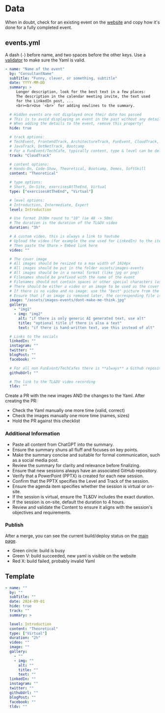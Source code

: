 # Data

When in doubt, check for an existing event on the [website](https://itenium.be/Competence-Center/events)
and copy how it's done for a fully completed event.


## events.yml

A dash (`-`) before name, and two spaces before the other keys.
Use a [validator](https://www.yamllint.com/) to make sure the Yaml is valid.


```yaml
- name: "Name of the event"
  by: "ConsultantName"
  subTitle: "Funny, clever, or something, subtitle"
  date: YYYY-MM-DD
  summary: >
     Longer description, look for the best text in a few places:
     The description in the calendar meeting invite, the text used
     for the LinkedIn post, ...
     <br><br>Use `<br>` for adding newlines to the summary.

  # Hidden events are not displayed once their date has passed
  # This is to avoid displaying an event in the past without any details added to it
  # When adding the details to the event, remove this property!
  hide: true

  # track options:
  # TechEvent, FrontendTrack, ArchitectureTrack, FunEvent, CloudTrack, QAEvent, TechCafe
  # JavaTrack, DotNetTrack, Bootcamp
  # For a FunEvent/TechCafe, typically content, type & level can be deleted
  track: "CloudTrack"

  # content options:
  # Hands-On, Code-Show, Theoretical, Bootcamp, Demos, SoftSkill
  content: "Theoretical"

  # type options:
  # Short, On-Site, exercisesAtTheEnd, Virtual
  type: ["exercisesAtTheEnd", "Virtual"]

  # level options:
  # Introduction, Intermediate, Expert
  level: Introduction

  # Use format 1h30m round to "10" (ie 48 -> 50m)
  # The duration is the duration of the TL&DV video
  duration: "3h"

  # A custom video, this is always a link to Youtube
  # Upload the video (for example the one used for LinkedIn) to the itenium YT channel
  # Then paste the Share > Embed link here
  video: ""

  # The cover image
  # All images should be resized to a max width of 1024px
  # All images should be put in the folder assets/images-events
  # All images should be in a normal format (like jpg or png)
  # Filenames should be prefixed with the name of the event
  # Filenames should not contain spaces or other special characters (use dashes)
  # There should be either a video or an image to be used as the cover image.
  # If there is no video and no image: use the "best" picture from the gallery.
  # Ensure that if an image is removed later, the corresponding file is also deleted.
  image: "/assets/images-events/dont-make-me-think.jpg"
  gallery:
    - "img1"
    - img: "img2"
      alt: "if there is only generic AI generated text, use alt"
      title: "optional title if there is also a text"
      text: "if there is hand-written text, use this instead of alt"

  # Links to the socials
  linkedIn: ""
  instagram: ""
  twitter: ""
  blogPost: ""
  facebook: ""

  # For all non FunEvent/TechCafes there is **always** a Github repository
  githubUrl: ""

  # The link to the TL&DV video recording
  tldv: ""
```
Create a PR with the new images AND the changes to the Yaml.
After creating the PR:
- Check the Yaml manually one more time (valid, correct)
- Check the images manually one more time (names, sizes)
- Hold the PR against this checklist

### Additional Information

- Paste all content from ChatGPT into the summary.
- Ensure the summary shuns all fluff and focuses on key points.
- Make the summary concise and suitable for formal communication, such as a social media post.
- Review the summary for clarity and relevance before finalizing.
- Ensure that new sessions always have an associated GitHub repository.
- Verify that a PowerPoint (PPTX) is created for each new session.
- Confirm that the PPTX specifies the Level and Track of the session.
- Ensure the agenda item specifies whether the session is virtual or on-site.
- If the session is virtual, ensure the TL&DV includes the exact duration.
- If the session is on-site, default the duration to 4 hours.
- Review and validate the Content to ensure it aligns with the session's objectives and requirements.

### Publish

After a merge, you can see the current build/deploy status on the
[main page](https://github.com/itenium-be/Competence-Center).

- Green circle: build is busy
- Green V: build succeeded, new yaml is visible on the website
- Red X: build failed, probably invalid Yaml


## Template

```yaml
- name: ""
  by: ""
  subTitle: ""
  date: 2024-09-01
  hide: true
  track: ""
  summary: >

  level: Introduction
  content: "Theoretical"
  type: ["Virtual"]
  duration: "2h"
  video: ""
  image: ""
  gallery:
    - ""
    - img: ""
      alt: ""
      title: ""
      text: ""
  linkedIn: ""
  instagram: ""
  twitter: ""
  githubUrl: ""
  blogPost: ""
  facebook: ""
  tldv: ""
```

